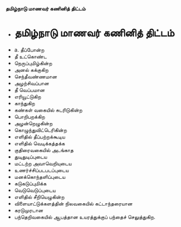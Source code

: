 **தமிழ்நாடு மாணவர் கணினித் திட்டம்**
- # தமிழ்நாடு மாணவர் கணினித் திட்டம்
- a. தீப்போன்ற
- தீ உட்கொண்ட
- நெருப்புமிழ்கின்ற
- அனல் கக்குகிற
- செந்தீவண்ணமான
- அழற்சிவப்பான
- தீ வெப்பமான
- எரியூட்டுகிற
- காந்துகிற
- கண்கள் வகையில் சுடரிடுகின்ற
- பொறிபறக்கிற
- அழன்றெழுகின்ற
- கொழுந்துவிட்டெரிகின்ற
- எளிதில் தீப்பற்றக்கூடிய
- எளிதில் வெடிக்கத்தக்க
- குதிரைவகையில் அடங்காத
- துடிதுடிப்புடைய
- மட்டற்ற அவாவெறியுடைய
- உணர்ச்சிப்படபடப்புடைய
- மனக்கொந்தளிப்புடைய
- கடுகடுப்புமிக்க
- வெடுவெடுப்புடைய
- எளிதில் சீறியெழுகின்ற
- விளையாட்டுக்களத்தின் நிலவகையில் கட்டாந்தரையான
- கரடுமுரடான
- பந்தெறிவகையில் ஆபத்தான உயரத்துக்குப் பந்தைச் செலுத்துகிற.

